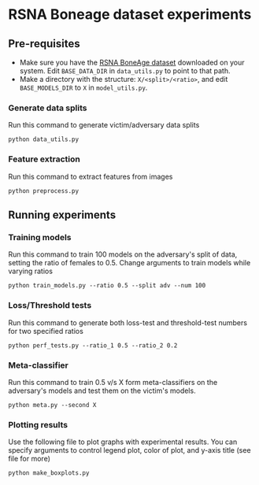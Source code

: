 # RSNA Boneage dataset experiments

## Pre-requisites

- Make sure you have the [RSNA BoneAge dataset](https://www.kaggle.com/kmader/rsna-bone-age) downloaded on your system. Edit `BASE_DATA_DIR` in `data_utils.py` to point to that path.
- Make a directory with the structure: `X/<split>/<ratio>`, and edit `BASE_MODELS_DIR` to `X` in `model_utils.py`.

### Generate data splits

Run this command to generate victim/adversary data splits

`python data_utils.py`

### Feature extraction

Run this command to extract features from images

`python preprocess.py`

## Running experiments

### Training models

Run this command to train 100 models on the adversary's split of data, setting the ratio of females to 0.5. Change arguments to train models while varying ratios

`python train_models.py --ratio 0.5 --split adv --num 100`


### Loss/Threshold tests

Run this command to generate both loss-test and threshold-test numbers for two specified ratios

`python perf_tests.py --ratio_1 0.5 --ratio_2 0.2`


### Meta-classifier

Run this command to train 0.5 v/s X form meta-classifiers on the adversary's models and test them on the victim's models.

`python meta.py --second X`


### Plotting results

Use the following file to plot graphs with experimental results. You can specify arguments to control legend plot, color of plot, and y-axis title (see file for more)

`python make_boxplots.py`